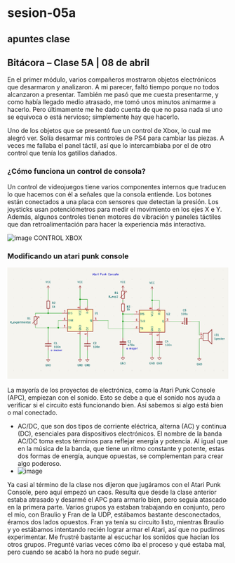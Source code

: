 # sesion-05a
## apuntes clase
## Bitácora – Clase 5A | 08 de abril

En el primer módulo, varios compañeros mostraron objetos electrónicos que desarmaron y analizaron. A mi parecer, faltó tiempo porque no todos alcanzaron a presentar. También me pasó que me cuesta presentarme, y como había llegado medio atrasado, me tomó unos minutos animarme a hacerlo. Pero últimamente me he dado cuenta de que no pasa nada si uno se equivoca o está nervioso; simplemente hay que hacerlo.

Uno de los objetos que se presentó fue un control de Xbox, lo cual me alegró ver. Solía desarmar mis controles de PS4 para cambiar las piezas. A veces me fallaba el panel táctil, así que lo intercambiaba por el de otro control que tenía los gatillos dañados.

### ¿Cómo funciona un control de consola?

Un control de videojuegos tiene varios componentes internos que traducen lo que hacemos con él a señales que la consola entiende. Los botones están conectados a una placa con sensores que detectan la presión. Los joysticks usan potenciómetros para medir el movimiento en los ejes X e Y. Además, algunos controles tienen motores de vibración y paneles táctiles que dan retroalimentación para hacer la experiencia más interactiva.

![image](https://github.com/user-attachments/assets/8eab0995-ef27-4f9d-9940-8cc5942b4ad9)
CONTROL XBOX 

### Modificando un atari punk console

![atarikpunkModding](/00-docentes/sesion-04a/archivos/atariPunk_v1.png)

La mayoría de los proyectos de electrónica, como la Atari Punk Console (APC), empiezan con el sonido. Esto se debe a que el sonido nos ayuda a verificar si el circuito está funcionando bien. Así sabemos si algo está bien o mal conectado.

- AC/DC, que son dos tipos de corriente eléctrica, alterna (AC) y continua (DC), esenciales para dispositivos electrónicos. El nombre de la banda AC/DC toma estos términos para reflejar energía y potencia. Al igual que en la música de la banda, que tiene un ritmo constante y potente, estas dos formas de energía, aunque opuestas, se complementan para crear algo poderoso.
- ![image](https://github.com/user-attachments/assets/78635d95-1723-49d7-aad7-42b72e68671f)

Ya casi al término de la clase nos dijeron que jugáramos con el Atari Punk Console, pero aquí empezó un caos. Resulta que desde la clase anterior estaba atrasado y desarmé el APC para armarlo bien, pero seguía atascado en la primera parte. Varios grupos ya estaban trabajando en conjunto, pero el mío, con Braulio y Fran de la UDP, estábamos bastante desconectados, éramos dos lados opuestos. Fran ya tenía su circuito listo, mientras Braulio y yo estábamos intentando recién lograr armar el Atari, así que no pudimos experimentar. Me frustré bastante al escuchar los sonidos que hacían los otros grupos. Pregunté varias veces cómo iba el proceso y qué estaba mal, pero cuando se acabó la hora no pude seguir. 
